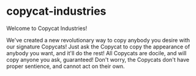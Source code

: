 # copycat-industries
Welcome to Copycat Industries!

We've created a new revolutionary way to copy anybody you desire with our signature Copycats!
Just ask the Copycat to copy the appearance of anybody you want, and it'll do the rest!
All Copycats are docile, and will copy anyone you ask, guaranteed!
Don't worry, the Copycats don't have proper sentience, and cannot act on their own.
